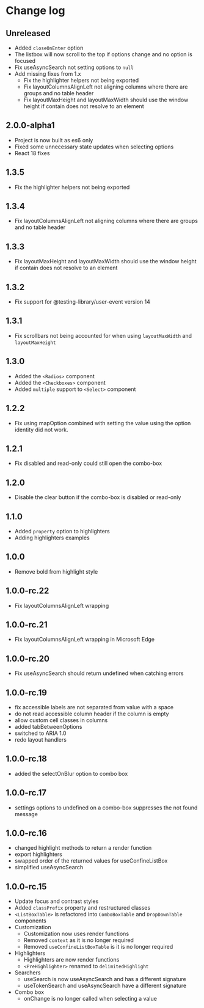 # Change log

## Unreleased

- Added `closeOnEnter` option
- The listbox will now scroll to the top if options change and no option is focused
- Fix useAsyncSearch not setting options to `null`
- Add missing fixes from 1.x
  - Fix the highlighter helpers not being exported
  - Fix layoutColumnsAlignLeft not aligning columns where there are groups and no table header
  - Fix layoutMaxHeight and layoutMaxWidth should use the window height if contain does not resolve to an element

## 2.0.0-alpha1

- Project is now built as es6 only
- Fixed some unnecessary state updates when selecting options
- React 18 fixes

## 1.3.5

- Fix the highlighter helpers not being exported

## 1.3.4

- Fix layoutColumnsAlignLeft not aligning columns where there are groups and no table header

## 1.3.3

- Fix layoutMaxHeight and layoutMaxWidth should use the window height if contain does not resolve to an element

## 1.3.2

- Fix support for @testing-library/user-event version 14

## 1.3.1

- Fix scrollbars not being accounted for when using `layoutMaxWidth` and `layoutMaxHeight`

## 1.3.0

- Added the `<Radios>` component
- Added the `<Checkboxes>` component
- Added `multiple` support to `<Select>` component

## 1.2.2

- Fix using mapOption combined with setting the value using the option identity did not work.

## 1.2.1

- Fix disabled and read-only could still open the combo-box

## 1.2.0

- Disable the clear button if the combo-box is disabled or read-only

## 1.1.0

- Added `property` option to highlighters
- Adding highlighters examples

## 1.0.0

- Remove bold from highlight style

## 1.0.0-rc.22

- Fix layoutColumnsAlignLeft wrapping

## 1.0.0-rc.21

- Fix layoutColumnsAlignLeft wrapping in Microsoft Edge

## 1.0.0-rc.20

- Fix useAsyncSearch should return undefined when catching errors

## 1.0.0-rc.19

- fix accessible labels are not separated from value with a space
- do not read accessible column header if the column is empty
- allow custom cell classes in columns
- added tabBetweenOptions
- switched to ARIA 1.0
- redo layout handlers

## 1.0.0-rc.18

- added the selectOnBlur option to combo box

## 1.0.0-rc.17

- settings options to undefined on a combo-box suppresses the not found message

## 1.0.0-rc.16

- changed highlight methods to return a render function 
- export highlighters
- swapped order of the returned values for useConfineListBox
- simplified useAsyncSearch

## 1.0.0-rc.15 

- Update focus and contrast styles
- Added `classPrefix` property and restructured classes
- `<ListBoxTable>` is refactored into `ComboBoxTable` and `DropDownTable` components
- Customization
  - Customization now uses render functions
  - Removed `context` as it is no longer required
  - Removed `useConfineListBoxTable` is it is no longer required
- Highlighters
  - Highlighters are now render functions
  - `<PreHighlighter>` renamed to `delimitedHighlight`
- Searchers
  - useSearch is now useAsyncSearch and has a different signature
  - useTokenSearch and useAsyncSearch have a different signature
- Combo box
  - onChange is no longer called when selecting a value
